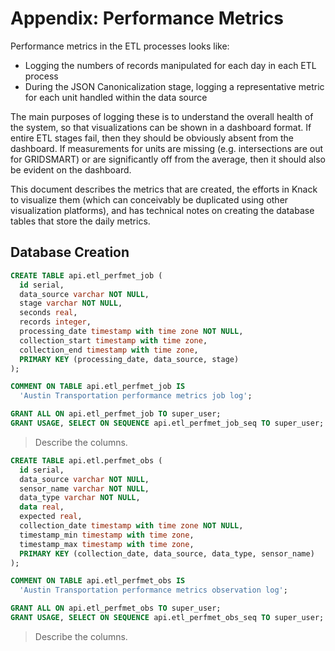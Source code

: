 # Appendix: Performance Metrics



Performance metrics in the ETL processes looks like:
* Logging the numbers of records manipulated for each day in each ETL process
* During the JSON Canonicalization stage, logging a representative metric for each unit handled within the data source

The main purposes of logging these is to understand the overall health of the system, so that visualizations can be shown in a dashboard format. If entire ETL stages fail, then they should be obviously absent from the dashboard. If measurements for units are missing (e.g. intersections are out for GRIDSMART) or are significantly off from the average, then it should also be evident on the dashboard.

This document describes the metrics that are created, the efforts in Knack to visualize them (which can conceivably be duplicated using other visualization platforms), and has technical notes on creating the database tables that store the daily metrics.



## Database Creation



```sql
CREATE TABLE api.etl_perfmet_job (
  id serial,
  data_source varchar NOT NULL,
  stage varchar NOT NULL,
  seconds real,
  records integer,
  processing_date timestamp with time zone NOT NULL,
  collection_start timestamp with time zone,
  collection_end timestamp with time zone,
  PRIMARY KEY (processing_date, data_source, stage)
);

COMMENT ON TABLE api.etl_perfmet_job IS
  'Austin Transportation performance metrics job log';

GRANT ALL ON api.etl_perfmet_job TO super_user;
GRANT USAGE, SELECT ON SEQUENCE api.etl_perfmet_job_seq TO super_user;
```

> Describe the columns.



```sql
CREATE TABLE api.etl.perfmet_obs (
  id serial,
  data_source varchar NOT NULL,
  sensor_name varchar NOT NULL,
  data_type varchar NOT NULL,
  data real,
  expected real,
  collection_date timestamp with time zone NOT NULL,
  timestamp_min timestamp with time zone,
  timestamp_max timestamp with time zone,
  PRIMARY KEY (collection_date, data_source, data_type, sensor_name)
);

COMMENT ON TABLE api.etl_perfmet_obs IS
  'Austin Transportation performance metrics observation log';

GRANT ALL ON api.etl_perfmet_obs TO super_user;
GRANT USAGE, SELECT ON SEQUENCE api.etl_perfmet_obs_seq TO super_user;
```

> Describe the columns.

